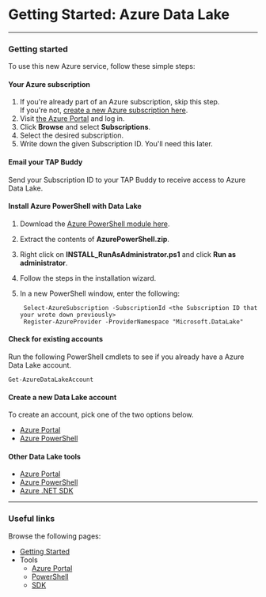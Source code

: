 # Getting Started: Azure Data Lake

------------

### Getting started

To use this new Azure service, follow these simple steps:

#### Your Azure subscription
1. If you're already part of an Azure subscription, skip this step.<br />If you're not, [create a new Azure subscription here](https://account.windowsazure.com/Subscriptions).
1. Visit [the Azure Portal](https://portal.azure.com) and log in.
1. Click **Browse** and select **Subscriptions**.
1. Select the desired subscription.
1. Write down the given Subscription ID. You'll need this later.


#### Email your TAP Buddy
Send your Subscription ID to your TAP Buddy to receive access to Azure Data Lake.
   

#### Install Azure PowerShell with Data Lake
1. Download the [Azure PowerShell module here](https://github.com/MicrosoftBigData/AzureDataLake/releases/download/PowerShellSDK/AzurePS_KonaDataLake.zip).

1. Extract the contents of **AzurePowerShell.zip**.

1. Right click on **INSTALL_RunAsAdministrator.ps1** and click **Run as administrator**.

1. Follow the steps in the installation wizard.

1. In a new PowerShell window, enter the following:

        Select-AzureSubscription -SubscriptionId <the Subscription ID that your wrote down previously>
        Register-AzureProvider -ProviderNamespace "Microsoft.DataLake"


#### Check for existing accounts

Run the following PowerShell cmdlets to see if you already have a Azure Data Lake account.

    Get-AzureDataLakeAccount


#### Create a new Data Lake account

To create an account, pick one of the two options below. 

* [Azure Portal](AzurePortal/FirstSteps.md)
* [Azure PowerShell](PowerShell/FirstSteps.md)


#### Other Data Lake tools

* [Azure Portal](AzurePortal/FirstSteps.md)
* [Azure PowerShell](PowerShell/FirstSteps.md)
* [Azure .NET SDK](SDK/FirstSteps.md)
    
------------

### Useful links

Browse the following pages:

* [Getting Started](GettingStarted.md)
* Tools
    * [Azure Portal](AzurePortal/FirstSteps.md)
    * [PowerShell](PowerShell/FirstSteps.md)
    * [SDK](SDK/FirstSteps.md)
